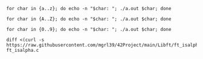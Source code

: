 ```shell
for char in {a..z}; do echo -n "$char: "; ./a.out $char; done
```
```shell
for char in {A..Z}; do echo -n "$char: "; ./a.out $char; done
```
```shell
for char in {0..9}; do echo -n "$char: "; ./a.out $char; done
```

```shell
diff <(curl -s https://raw.githubusercontent.com/mgrl39/42Project/main/Libft/ft_isalpha.c) ft_isalpha.c
```
